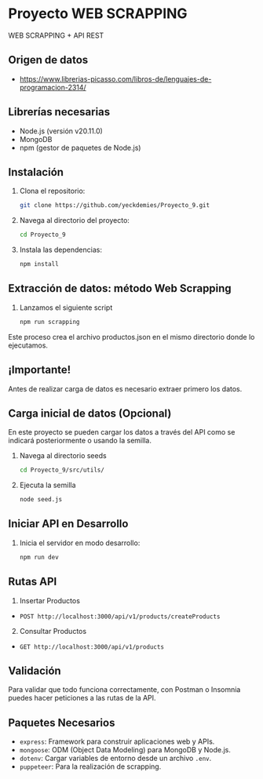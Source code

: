 # Proyecto WEB SCRAPPING
WEB SCRAPPING + API REST

## Origen de datos
- https://www.librerias-picasso.com/libros-de/lenguajes-de-programacion-2314/

## Librerías necesarias
- Node.js (versión v20.11.0)
- MongoDB
- npm (gestor de paquetes de Node.js)

## Instalación
1. Clona el repositorio:
    ```sh
    git clone https://github.com/yeckdemies/Proyecto_9.git
    ```
2. Navega al directorio del proyecto:
    ```sh
    cd Proyecto_9
    ```
3. Instala las dependencias:
    ```sh
    npm install
    ```

## Extracción de datos: método Web Scrapping
1. Lanzamos el siguiente script
    ```sh
    npm run scrapping
    ```
Este proceso crea el archivo productos.json en el mismo directorio donde lo ejecutamos.

## ¡Importante!
Antes de realizar carga de datos es necesario extraer primero los datos. 

## Carga inicial de datos (Opcional)
En este proyecto se pueden cargar los datos a través del API como se indicará posteriormente o usando la semilla.
1. Navega al directorio seeds
    ```sh
    cd Proyecto_9/src/utils/
    ```
2. Ejecuta la semilla
    ```sh
    node seed.js
    ```
## Iniciar API en Desarrollo
1. Inicia el servidor en modo desarrollo:
    ```sh
    npm run dev
    ```
    
## Rutas API
1. Insertar Productos
- `POST http://localhost:3000/api/v1/products/createProducts`

2. Consultar Productos
- `GET http://localhost:3000/api/v1/products`

## Validación
Para validar que todo funciona correctamente, con Postman o Insomnia puedes hacer peticiones a las rutas de la API.

## Paquetes Necesarios
- `express`: Framework para construir aplicaciones web y APIs.
- `mongoose`: ODM (Object Data Modeling) para MongoDB y Node.js.
- `dotenv`: Cargar variables de entorno desde un archivo `.env`.
- `puppeteer`: Para la realización de scrapping.

